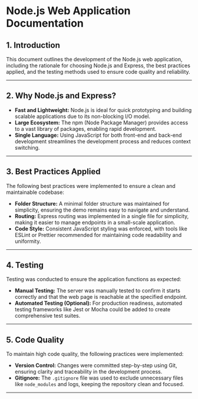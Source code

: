# Node.js Web Application Documentation

## 1. Introduction  
This document outlines the development of the Node.js web application, including the rationale for choosing Node.js and Express, the best practices applied, and the testing methods used to ensure code quality and reliability.

---

## 2. Why Node.js and Express?  
- **Fast and Lightweight:** Node.js is ideal for quick prototyping and building scalable applications due to its non-blocking I/O model.  
- **Large Ecosystem:** The npm (Node Package Manager) provides access to a vast library of packages, enabling rapid development.  
- **Single Language:** Using JavaScript for both front-end and back-end development streamlines the development process and reduces context switching.  

---

## 3. Best Practices Applied  
The following best practices were implemented to ensure a clean and maintainable codebase:  

- **Folder Structure:** A minimal folder structure was maintained for simplicity, ensuring the demo remains easy to navigate and understand.  
- **Routing:** Express routing was implemented in a single file for simplicity, making it easier to manage endpoints in a small-scale application.  
- **Code Style:** Consistent JavaScript styling was enforced, with tools like ESLint or Prettier recommended for maintaining code readability and uniformity.  

---

## 4. Testing  
Testing was conducted to ensure the application functions as expected:  

- **Manual Testing:** The server was manually tested to confirm it starts correctly and that the web page is reachable at the specified endpoint.  
- **Automated Testing (Optional):** For production readiness, automated testing frameworks like Jest or Mocha could be added to create comprehensive test suites.  

---

## 5. Code Quality  
To maintain high code quality, the following practices were implemented:  

- **Version Control:** Changes were committed step-by-step using Git, ensuring clarity and traceability in the development process.  
- **Gitignore:** The `.gitignore` file was used to exclude unnecessary files like `node_modules` and logs, keeping the repository clean and focused.  

--- 
